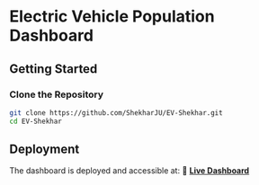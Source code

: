 # Electric Vehicle Population Dashboard

## Getting Started

### Clone the Repository

```bash
git clone https://github.com/ShekharJU/EV-Shekhar.git
cd EV-Shekhar
```

## Deployment

The dashboard is deployed and accessible at:
🔗 **[Live Dashboard](https://43a0c317-936d-4956-b784-adac76910767-00-17k416lwsjmkr.janeway.replit.dev/)**


